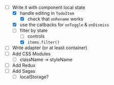 - [ ] Write it with component local state
    - [x] handle editing in `TodoItem`
        - [x] check that `onRename` works
    - [x] use the callbacks for `onToggle` & `onDismiss`
    - [ ] filter by state
        - [ ] controls
        - [x] `items.filter()`

- [ ] Write adapter (or at least container)
- [ ] Add CSS Modules
    - [ ] className -> styleName
- [ ] Add Redux
- [ ]  Add Sagas
    - [ ] localStorage?